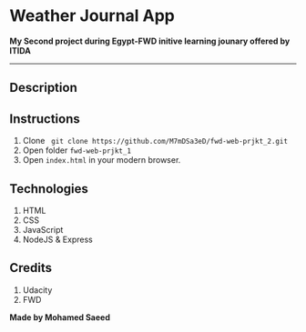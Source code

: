 # Weather Journal App

**My Second project during Egypt-FWD initive learning jounary offered by ITIDA**

---

## Description

## Instructions

1. Clone ` git clone https://github.com/M7mDSa3eD/fwd-web-prjkt_2.git`
2. Open folder `fwd-web-prjkt_1`
3. Open `index.html` in your modern browser.

## Technologies

1. HTML
2. CSS
3. JavaScript
4. NodeJS & Express

## Credits

1. Udacity
2. FWD

**Made by Mohamed Saeed**
